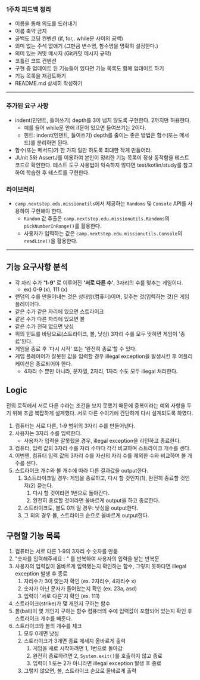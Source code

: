 ### 1주차 피드백 정리
- 이름을 통해 의도를 드러내기
- 이름 축약 금지
- 공백도 코딩 컨벤션 (if, for,. while문 사이의 공백)
- 의미 없는 주석 없애기 (그만큼 변수명, 함수명을 명확히 설정한다.)
- 의미 있는 커밋 메시지 (Git커밋 메시지 규약)
- 코틀린 코드 컨벤션
- 구현 중 업데이트 된 기능들이 있다면 기능 목록도 함께 업데이트 하기
- 기능 목록을 재검토하기
- README.md 상세히 작성하기
------------------------------------------------

### 추가된 요구 사항
- indent(인덴트, 들여쓰기) depth를 3이 넘지 않도록 구현한다. 2까지만 허용한다.
  - 예를 들어 while문 안에 if문이 있으면 들여쓰기는 2이다.
  - 힌트: indent(인덴트, 들여쓰기) depth를 줄이는 좋은 방법은 함수(또는 메서드)를 분리하면 된다.
- 함수(또는 메서드)가 한 가지 일만 하도록 최대한 작게 만들어라.
- JUnit 5와 AssertJ를 이용하여 본인이 정리한 기능 목록이 정상 동작함을 테스트 코드로 확인한다.
테스트 도구 사용법이 익숙하지 않다면 test/kotlin/study를 참고하여 학습한 후 테스트를 구현한다.
### 라이브러리
- `camp.nextstep.edu.missionutils`에서 제공하는 `Randoms` 및 `Console` API를 사용하여 구현해야 한다.
  - `Random` 값 추출은 `camp.nextstep.edu.missionutils.Randoms`의 `pickNumberInRange()`를 활용한다.
  - 사용자가 입력하는 값은 `camp.nextstep.edu.missionutils.Console`의 `readLine()`을 활용한다.

-----------------------------

## 기능 요구사항 분석
- 각 자리 수가 **'1-9'** 로 이루어진 **'서로 다른 수'**, 3자리의 수를 맞추는 게임이다. 
  - ex) 0-9 (x), 111 (x)
- 랜덤의 수를 만들어내는 것은 상대방(컴퓨터)이며, 맞추는 것(입력하는 것)은 게임 플레이어다.
- 같은 수가 같은 자리에 있으면 스트라이크
- 같은 수가 다른 자리에 있으면 볼
- 같은 수가 전혀 없으면 낫싱
- 위의 힌트를 바탕으로(스트라이크, 볼, 낫싱) 3자리 수를 모두 맞히면 게임이 '종료'된다.
- 게임을 종료 후 '다시 시작' 또는 '완전히 종료'할 수 있다.
- 게임 플레이어가 잘못된 값을 입력할 경우 illegal exception을 발생시킨 후 어플리케이션은 종료되어야 한다. 
  - 4자리 수 뿐만 아니라, 문자열, 2자리, 1자리 수도 모두 illegal 처리한다.


## Logic
전의 로직에서 서로 다른 수라는 조건을 보지 못했기 때문에 중복이라는 예외 사항을 두기 위해 조금 복잡하게 설계했다.
서로 다른 수이기에 간단하게 다시 설계되도록 하였다.

1. 컴퓨터는 서로 다른, 1-9 범위의 3자리 수를 만들어낸다.
2. 사용자는 3자리 수를 입력한다.
    - 사용자가 입력을 잘못했을 경우, illegal exception을 리턴하고 종료한다.
3. 컴퓨터, 입력 값의 3자리 수를 자리 수마다 각각 비교하며 스트라이크 개수를 센다.
4. 이번엔, 컴퓨터 입력 값의 3자리 수를 자신의 자리 수를 제외한 수와 비교하며 볼 개수를 센다.
5. 스트라이크 개수와 볼 개수에 따라 다른 결과값을 output한다.
   1. 3스트라이크일 경우: 게임을 종료하고, 다시 할 것인지(1), 완전히 종료할 것인지(2) 묻는다.
      1. 다시 할 것이라면 1번으로 돌아간다.
      2. 완전히 종료할 것이라면 올바르게 output을 하고 종료한다.
   2. 스트라이크도, 볼도 0개 일 경우: 낫싱을 output한다.
   3. 그 외의 경우 볼, 스트라이크 순으로 올바르게 output한다.


## 구현할 기능 목록
1. 컴퓨터는 서로 다른 1-9의 3자리 수 숫자를 만듦
2. "숫자를 입력해주세요 : " 를 반복하여 사용자의 입력을 받는 반복문
3. 사용자의 입력값이 올바르게 입력됐는지 확인하는 함수, 그렇지 못하다면 illegal exception 발생 후 종료
   1. 자리수가 3이 맞는지 확인 (ex. 2자리수, 4자리수 x)
   2. 숫자가 아닌 문자가 들어왔는지 확인 (ex. 23a, asd)
   3. 입력이 '서로 다른'지 확인 (ex. 111) 
4. 스트라이크(strike)가 몇 개인지 구하는 함수
5. 볼(ball)이 몇 개인지 구하는 함수
    컴퓨터의 수에 입력값이 포함되어 있는지 확인 후 스트라이크 개수를 빼준다. 
6. 스트라이크와 볼의 개수를 체크
   1. 모두 0개면 낫싱
   2. 스트라이크가 3개면 종료 메세지 올바르게 출력
      1. 게임을 새로 시작하려면 1, 1번으로 돌아감
      2. 완전히 종료하려면 2, `System.exit()`를 호출하지 않고 종료
      3. 입력이 1 또는 2가 아니라면 illegal exception 발생 후 종료
   3. 그렇지 않으면, 볼, 스트라이크 순으로 올바르게 출력
